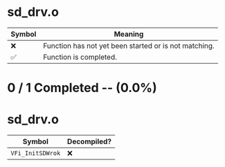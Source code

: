 # sd_drv.o
| Symbol | Meaning 
| ------------- | ------------- 
| :x: | Function has not yet been started or is not matching. 
| :white_check_mark: | Function is completed. 


# 0 / 1 Completed -- (0.0%)
# sd_drv.o
| Symbol | Decompiled? |
| ------------- | ------------- |
| `VFi_InitSDWrok` | :x: |
